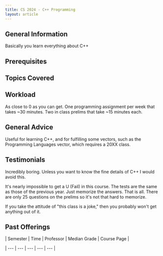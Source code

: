 ```yaml
---
title: CS 2024 - C++ Programming
layout: article
---
```




## General Information

Basically you learn everything about C++



## Prerequisites



## Topics Covered



## Workload

As close to 0 as you can get. One programming assignment per week that takes ~30 minutes. Two in class prelims that take ~15 minutes each.



## General Advice

Useful for learning C++, and for fulfilling some vectors, such as the Programming Languages vector, which requires a 20XX class.



## Testimonials

Incredibly boring. Unless you want to know the fine details of C++ I would avoid this.



It's nearly impossible to get a U (Fail) in this course. The tests are the same as those of the previous year. Just memorize the answers. That is all. There are only 25 questions on the prelims so it's not that hard to memorize.



If you take the attitude of "this class is a joke," then you probably won't get anything out of it.



## Past Offerings

| Semester | Time | Professor | Median Grade | Course Page | 

| --- | --- | --- | --- | --- |
